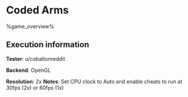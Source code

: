 # Coded Arms 

%game_overview%

## Execution information

**Tester**: u/cobaltonreddit

**Backend**: OpenGL

**Resolution**: 2x
**Notes**: Set CPU clock to Auto and enable cheats to run at 30fps (2x) or 60fps (1x)